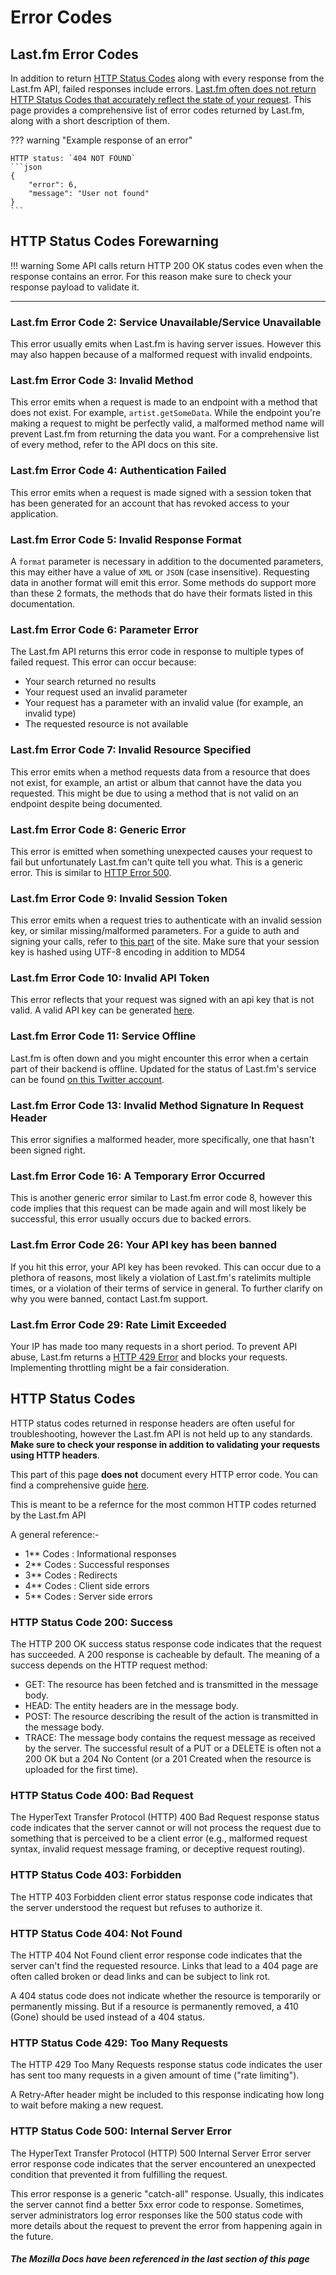 # Error Codes

## Last.fm Error Codes

In addition to return [HTTP Status Codes](https://developer.mozilla.org/en-US/docs/Web/HTTP/Status) along with every response from the Last.fm API, failed responses include errors. [Last.fm often does not return HTTP Status Codes that accurately reflect the state of your request](https://lastfm-docs.github.io/api-docs/bugs/#status-codes). 
This page provides a comprehensive list of error codes returned by Last.fm, along with a short description of them.

??? warning "Example response of an error"

    HTTP status: `404 NOT FOUND`
    ```json
    {
        "error": 6,
        "message": "User not found"
    }
    ```
 
## HTTP Status Codes Forewarning
 !!! warning
    Some API calls return HTTP 200 OK status codes even when the response contains an error.
    For this reason make sure to check your response payload to validate it.

---

### Last.fm Error Code 2: Service Unavailable/Service Unavailable
This error usually emits when Last.fm is having server issues. However this may also happen because of a malformed request with invalid endpoints.


### Last.fm Error Code 3: Invalid Method
This error emits when a request is made to an endpoint with a method that does not exist. For example, `artist.getSomeData`. While the endpoint you're making a request to might be perfectly valid, a malformed method name will prevent Last.fm from returning the data you want. For a comprehensive list of every method, refer to the API docs on this site.


### Last.fm Error Code 4: Authentication Failed
This error emits when a request is made signed with a session token that has been generated for an account that has revoked access to your application.

### Last.fm Error Code 5: Invalid Response Format
A `format` parameter is necessary in addition to the documented parameters, this may either have a value of `XML` or `JSON` (case insensitive). Requesting data in another format will emit this error. Some methods do support more than these 2 formats, the methods that do have their formats listed in this documentation.

### Last.fm Error Code 6: Parameter Error
The Last.fm API returns this error code in response to multiple types of failed request. This error can occur because:
 - Your search returned no results
 - Your request used an invalid parameter
 - Your request has a parameter with an invalid value (for example, an invalid type)
 - The requested resource is not available
 
### Last.fm Error Code 7: Invalid Resource Specified 
This error emits when a method requests data from a resource that does not exist, for example, an artist or album that cannot have the data you requested. This might be due to using a method that is not valid on an endpoint despite being documented.
 
### Last.fm Error Code 8: Generic Error
This error is emitted when something unexpected causes your request to fail but unfortunately Last.fm can't quite tell you what. This is a generic error. This is similar to [HTTP Error 500](https://developer.mozilla.org/en-US/docs/Web/HTTP/Status/500).

### Last.fm Error Code 9: Invalid Session Token
This error emits when a request tries to authenticate with an invalid session key, or similar missing/malformed parameters. For a guide to auth and signing your calls, refer to [this part](https://lastfm-docs.github.io/api-docs/auth/signature/) of the site. Make sure that your session key is hashed using UTF-8 encoding in addition to MD54

### Last.fm Error Code 10: Invalid API Token
This error reflects that your request was signed with an api key that is not valid. A valid API key can be generated [here](https://www.last.fm/api/account/create).

### Last.fm Error Code 11: Service Offline
Last.fm is often down and you might encounter this error when a certain part of their backend is offline. Updated for the status of Last.fm's service can be found [on this Twitter account](https://twitter.com/lastfmstatus).

### Last.fm Error Code 13: Invalid Method Signature In Request Header
This error signifies a malformed header, more specifically, one that hasn't been signed right.

### Last.fm Error Code 16: A Temporary Error Occurred 
This is another generic error similar to Last.fm error code 8, however this code implies that this request can be made again and will most likely be successful, this error usually occurs due to backed errors.

### Last.fm Error Code 26: Your API key has been banned
If you hit this error, your API key has been revoked. This can occur due to a plethora of reasons, most likely a violation of Last.fm's ratelimits multiple times, or a violation of their terms of service in general. To further clarify on why you were banned, contact Last.fm support.

### Last.fm Error Code 29: Rate Limit Exceeded 
Your IP has made too many requests in a short period. To prevent API abuse, Last.fm returns a [HTTP 429 Error](https://developer.mozilla.org/en-US/docs/Web/HTTP/Status/429) and blocks your requests. Implementing throttling might be a fair consideration.

## HTTP Status Codes
HTTP status codes returned in response headers are often useful for troubleshooting, however the Last.fm API is not held up to any standards.  __**Make sure to check your response in addition to validating your requests using HTTP headers**__.

This part of this page **does not** document every HTTP error code. You can find a comprehensive guide [here](https://developer.mozilla.org/en-US/docs/Web/HTTP/Status).

This is meant to be a refernce for the most common HTTP codes returned by the Last.fm API

A general reference:-
  - 1** Codes : Informational responses
  - 2** Codes : Successful responses
  - 3** Codes : Redirects
  - 4** Codes : Client side errors
  - 5** Codes : Server side errors

### HTTP Status Code 200: Success
The HTTP 200 OK success status response code indicates that the request has succeeded. A 200 response is cacheable by default.
The meaning of a success depends on the HTTP request method:
   - GET: The resource has been fetched and is transmitted in the message body.
   - HEAD: The entity headers are in the message body.
   - POST: The resource describing the result of the action is transmitted in the message body.
   - TRACE: The message body contains the request message as received by the server.
The successful result of a PUT or a DELETE is often not a 200 OK but a 204 No Content (or a 201 Created when the resource is uploaded for the first time).

### HTTP Status Code 400: Bad Request
The HyperText Transfer Protocol (HTTP) 400 Bad Request response status code indicates that the server cannot or will not process the request due to something that is perceived to be a client error (e.g., malformed request syntax, invalid request message framing, or deceptive request routing).

### HTTP Status Code 403: Forbidden
The HTTP 403 Forbidden client error status response code indicates that the server understood the request but refuses to authorize it.

### HTTP Status Code 404: Not Found
The HTTP 404 Not Found client error response code indicates that the server can't find the requested resource. Links that lead to a 404 page are often called broken or dead links and can be subject to link rot.

A 404 status code does not indicate whether the resource is temporarily or permanently missing. But if a resource is permanently removed, a 410 (Gone) should be used instead of a 404 status.

### HTTP Status Code 429: Too Many Requests
The HTTP 429 Too Many Requests response status code indicates the user has sent too many requests in a given amount of time ("rate limiting").

A Retry-After header might be included to this response indicating how long to wait before making a new request.

### HTTP Status Code 500: Internal Server Error
The HyperText Transfer Protocol (HTTP) 500 Internal Server Error server error response code indicates that the server encountered an unexpected condition that prevented it from fulfilling the request.

This error response is a generic "catch-all" response. Usually, this indicates the server cannot find a better 5xx error code to response. Sometimes, server administrators log error responses like the 500 status code with more details about the request to prevent the error from happening again in the future.


##### The Mozilla Docs have been referenced in the last section of this page
